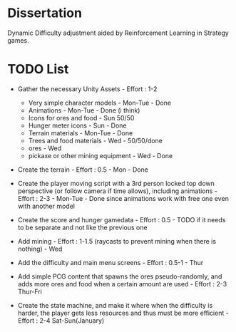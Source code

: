 # Dissertation

Dynamic Difficulty adjustment aided by Reinforcement Learning in Strategy games.

# TODO List

- Gather the necessary Unity Assets - Effort : 1-2

  - Very simple character models - Mon-Tue - Done
  - Animations - Mon-Tue - Done (i think)
  - Icons for ores and food - Sun 50/50
  - Hunger meter icons - Sun - Done
  - Terrain materials - Mon-Tue - Done
  - Trees and food materials - Wed - 50/50/done
  - ores - Wed
  - pickaxe or other mining equipment - Wed - Done

- Create the terrain - Effort : 0.5 - Mon - Done

- Create the player moving script with a 3rd person locked top down perspective (or follow camera if time allows), including animations - Effort : 2-3 - Mon-Tue - Done since animations work with free one even with another model

- Create the score and hunger gamedata - Effort : 0.5 - TODO if it needs to be separate and not like the previous one

- Add mining - Effort : 1-1.5 (raycasts to prevent mining when there is nothing) - Wed

- Add the difficulty and main menu screens - Effort : 0.5-1 - Thur

- Add simple PCG content that spawns the ores pseudo-randomly, and adds more ores and food when a certain amount are used - Effort : 2-3 Thur-Fri

- Create the state machine, and make it where when the difficulty is harder, the player gets less resources and thus must be more efficient - Effort : 2-4 Sat-Sun(January)
